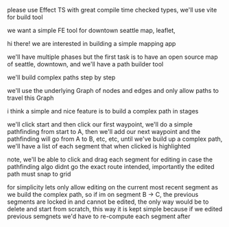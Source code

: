 please use Effect TS with great compile time checked types, we'll use vite for build tool

we want a simple FE tool for downtown seattle map, leaflet,

hi there! we are interested in building a simple mapping app

we'll have multiple phases but the first task is to have an open source map of seattle, downtown, and we'll have a path builder tool

we'll build complex paths step by step

we'll use the underlying Graph of nodes and edges and only allow paths to travel this Graph

i think a simple and nice feature is to build a complex path in stages

we'll click start and then click our first waypoint, we'll do a simple pathfinding from start to A, then we'll add our next waypoint and the pathfinding will go from A to B, etc, etc, until we've build up a complex path, we'll have a list of each segment that when clicked is highlighted

note, we'll be able to click and drag each segment for editing in case the pathfinding algo didnt go the exact route intended, importantly the edited path must snap to grid

for simplicity lets only allow editing on the current most recent segment as we build the complex path, so if im on segment B -> C, the previous segments are locked in and cannot be edited, the only way would be to delete and start from scratch, this way it is kept simple because if we edited previous semgnets we'd have to re-compute each segment after

